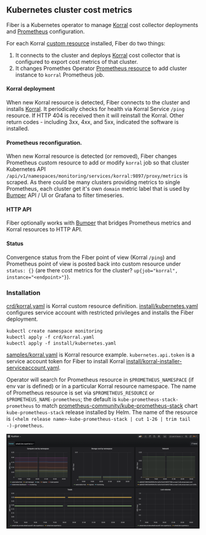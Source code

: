 ## Kubernetes cluster cost metrics

Fiber is a Kubernetes operator to manage [Korral] cost collector deployments and [Prometheus] configuration.

For each Korral [custom resource](samples/korral.yaml) installed, Fiber do two things:

1. It connects to the cluster and deploys [Korral] cost collector that is configured to export cost metrics of that cluster.
2. It changes Promethes Operator [Prometheus resource] to add cluster instance to `korral` Prometheus job.


#### Korral deployment

When new Korral resource is detected, Fiber connects to the cluster and installs [Korral]. It periodically checks for health via Korral Service `/ping` resource. If HTTP 404 is received then it will reinstall the Korral. Other return codes - including 3xx, 4xx, and 5xx, indicated the software is installed.


#### Prometheus reconfiguration.

When new Korral resource is detected (or removed), Fiber changes Prometheus custom resource to add or modify `korral` job so that cluster Kubernetes API `/api/v1/namespaces/monitoring/services/korral:9897/proxy/metrics` is scraped. As there could be many clusters providing metrics to single Prometheus, each cluster get it's own `domain` metric label that is used by [Bumper] API / UI or Grafana to filter timeseries.


#### HTTP API

Fiber optionally works with [Bumper] that bridges Prometheus metrics and Korral resources to HTTP API.


#### Status

Convergence status from the Fiber point of view (Korral `/ping`) and Prometheus point of view is posted back into custom resource under `status: {}` (are there cost metrics for the cluster? `up{job="korral", instance="<endpoint>"}`).


### Installation

[crd/korral.yaml] is Korral custom resource definition. [install/kubernetes.yaml] configures service account with restricted privileges and installs the Fiber deployment.

    kubectl create namespace monitoring
    kubectl apply -f crd/korral.yaml
    kubectl apply -f install/kubernetes.yaml

[samples/korral.yaml] is Korral resource example. `kubernetes.api.token` is a service account token for Fiber to install Korral [install/korral-installer-serviceaccount.yaml].

Operator will search for Prometheus resource in `$PROMETHEUS_NAMESPACE` (if env var is defined) or in a particular Korral resource namespace. The name of Prometheus resource is set via `$PROMETHEUS_RESOURCE` or `$PROMETHEUS_NAME-prometheus`; the default is `kube-prometheus-stack-prometheus` to match [prometheus-community/kube-prometheus-stack](https://github.com/prometheus-community/helm-charts/tree/main/charts/kube-prometheus-stack) chart `kube-prometheus-stack` release installed by Helm. The name of the resource is `(<helm release name>-kube-prometheus-stack | cut 1-26 | trim tail -)-prometheus`.

![Grafana Kubernetes cost dashboard](grafana.png)


[Prometheus]: https://prometheus.io/
[Korral]: https://github.com/agilestacks/korral
[Bumper]: https://github.com/agilestacks/bumper
[Prometheus resource]: https://github.com/prometheus-operator/prometheus-operator/blob/master/Documentation/design.md
[crd/korral.yaml]: https://github.com/agilestacks/fiber/blob/master/crd/korral.yaml
[install/kubernetes.yaml]: https://github.com/agilestacks/fiber/blob/master/install/kubernetes.yaml
[install/korral-installer-serviceaccount.yaml]: https://github.com/agilestacks/fiber/blob/master/install/korral-installer-serviceaccount.yaml
[samples/korral.yaml]: https://github.com/agilestacks/fiber/blob/master/samples/korral.yaml
